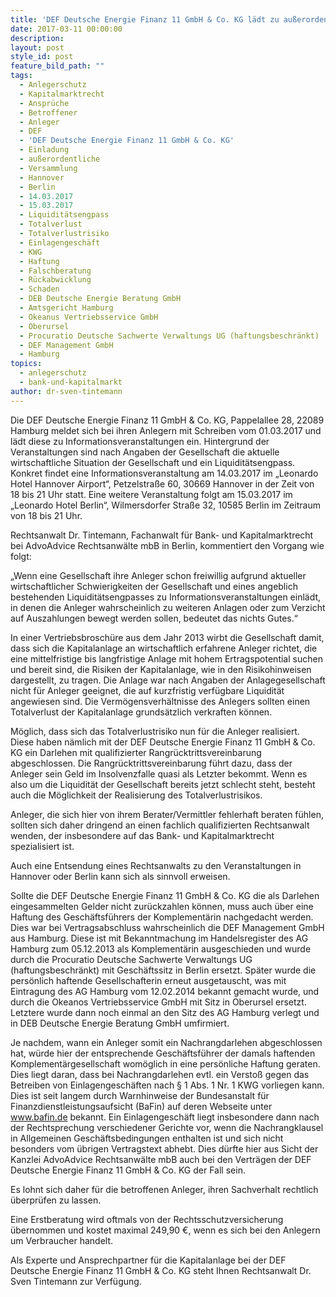 ```yaml
---
title: 'DEF Deutsche Energie Finanz 11 GmbH & Co. KG lädt zu außerordentlichen Versammlungen in Hannover und Berlin'
date: 2017-03-11 00:00:00
description:
layout: post
style_id: post
feature_bild_path: ""
tags:
  - Anlegerschutz
  - Kapitalmarktrecht
  - Ansprüche
  - Betroffener
  - Anleger
  - DEF
  - 'DEF Deutsche Energie Finanz 11 GmbH & Co. KG'
  - Einladung
  - außerordentliche
  - Versammlung
  - Hannover
  - Berlin
  - 14.03.2017
  - 15.03.2017
  - Liquiditätsengpass
  - Totalverlust
  - Totalverlustrisiko
  - Einlagengeschäft
  - KWG
  - Haftung
  - Falschberatung
  - Rückabwicklung
  - Schaden
  - DEB Deutsche Energie Beratung GmbH
  - Amtsgericht Hamburg
  - Okeanus Vertriebsservice GmbH
  - Oberursel
  - Procuratio Deutsche Sachwerte Verwaltungs UG (haftungsbeschränkt)
  - DEF Management GmbH
  - Hamburg
topics:
  - anlegerschutz
  - bank-und-kapitalmarkt
author: dr-sven-tintemann
---
```



Die DEF Deutsche Energie Finanz 11 GmbH & Co. KG, Pappelallee 28, 22089 Hamburg meldet sich bei ihren Anlegern mit Schreiben vom 01.03.2017 und lädt diese zu Informationsveranstaltungen ein. Hintergrund der Veranstaltungen sind nach Angaben der Gesellschaft die aktuelle wirtschaftliche Situation der Gesellschaft und ein Liquiditätsengpass. Konkret findet eine Informationsveranstaltung am 14.03.2017 im „Leonardo Hotel Hannover Airport“, Petzelstraße 60, 30669 Hannover in der Zeit von 18 bis 21 Uhr statt. Eine weitere Veranstaltung folgt am 15.03.2017 im „Leonardo Hotel Berlin“, Wilmersdorfer Straße 32, 10585 Berlin im Zeitraum von 18 bis 21 Uhr.

Rechtsanwalt Dr. Tintemann, Fachanwalt für Bank- und Kapitalmarktrecht bei AdvoAdvice Rechtsanwälte mbB in Berlin, kommentiert den Vorgang wie folgt:

„Wenn eine Gesellschaft ihre Anleger schon freiwillig aufgrund aktueller wirtschaftlicher Schwierigkeiten der Gesellschaft und eines angeblich bestehenden Liquiditätsengpasses zu Informationsveranstaltungen einlädt, in denen die Anleger wahrscheinlich zu weiteren Anlagen oder zum Verzicht auf Auszahlungen bewegt werden sollen, bedeutet das nichts Gutes.“

In einer Vertriebsbroschüre aus dem Jahr 2013 wirbt die Gesellschaft damit, dass sich die Kapitalanlage an wirtschaftlich erfahrene Anleger richtet, die eine mittelfristige bis langfristige Anlage mit hohem Ertragspotential suchen und bereit sind, die Risiken der Kapitalanlage, wie in den Risikohinweisen dargestellt, zu tragen. Die Anlage war nach Angaben der Anlagegesellschaft nicht für Anleger geeignet, die auf kurzfristig verfügbare Liquidität angewiesen sind. Die Vermögensverhältnisse des Anlegers sollten einen Totalverlust der Kapitalanlage grundsätzlich verkraften können.

Möglich, dass sich das Totalverlustrisiko nun für die Anleger realisiert. Diese haben nämlich mit der DEF Deutsche Energie Finanz 11 GmbH & Co. KG ein Darlehen mit qualifizierter Rangrücktrittsvereinbarung abgeschlossen. Die Rangrücktrittsvereinbarung führt dazu, dass der Anleger sein Geld im Insolvenzfalle quasi als Letzter bekommt. Wenn es also um die Liquidität der Gesellschaft bereits jetzt schlecht steht, besteht auch die Möglichkeit der Realisierung des Totalverlustrisikos.

Anleger, die sich hier von ihrem Berater/Vermittler fehlerhaft beraten fühlen, sollten sich daher dringend an einen fachlich qualifizierten Rechtsanwalt wenden, der insbesondere auf das Bank- und Kapitalmarktrecht spezialisiert ist.

Auch eine Entsendung eines Rechtsanwalts zu den Veranstaltungen in Hannover oder Berlin kann sich als sinnvoll erweisen.

Sollte die DEF Deutsche Energie Finanz 11 GmbH & Co. KG die als Darlehen eingesammelten Gelder nicht zurückzahlen können, muss auch über eine Haftung des Geschäftsführers der Komplementärin nachgedacht werden. Dies war bei Vertragsabschluss wahrscheinlich die DEF Management GmbH aus Hamburg. Diese ist mit Bekanntmachung im Handelsregister des AG Hamburg zum 05.12.2013 als Komplementärin ausgeschieden und wurde durch die Procuratio Deutsche Sachwerte Verwaltungs UG (haftungsbeschränkt) mit Geschäftssitz in Berlin ersetzt. Später wurde die persönlich haftende Gesellschafterin erneut ausgetauscht, was mit Eintragung des AG Hamburg vom 12.02.2014 bekannt gemacht wurde, und durch die Okeanos Vertriebsservice GmbH mit Sitz in Oberursel ersetzt. Letztere wurde dann noch einmal an den Sitz des AG Hamburg verlegt und in DEB Deutsche Energie Beratung GmbH umfirmiert.

Je nachdem, wann ein Anleger somit ein Nachrangdarlehen abgeschlossen hat, würde hier der entsprechende Geschäftsführer der damals haftenden Komplementärgesellschaft womöglich in eine persönliche Haftung geraten. Dies liegt daran, dass bei Nachrangdarlehen evtl. ein Verstoß gegen das Betreiben von Einlagengeschäften nach § 1 Abs. 1 Nr. 1 KWG vorliegen kann. Dies ist seit langem durch Warnhinweise der Bundesanstalt für Finanzdienstleistungsaufsicht (BaFin) auf deren Webseite unter www.bafin.de bekannt. Ein Einlagengeschäft liegt insbesondere dann nach der Rechtsprechung verschiedener Gerichte vor, wenn die Nachrangklausel in Allgemeinen Geschäftsbedingungen enthalten ist und sich nicht besonders vom übrigen Vertragstext abhebt. Dies dürfte hier aus Sicht der Kanzlei AdvoAdvice Rechtsanwälte mbB auch bei den Verträgen der DEF Deutsche Energie Finanz 11 GmbH & Co. KG der Fall sein.

Es lohnt sich daher für die betroffenen Anleger, ihren Sachverhalt rechtlich überprüfen zu lassen.

Eine Erstberatung wird oftmals von der Rechtsschutzversicherung übernommen und kostet maximal 249,90 €, wenn es sich bei den Anlegern um Verbraucher handelt.

Als Experte und Ansprechpartner für die Kapitalanlage bei der DEF Deutsche Energie Finanz 11 GmbH & Co. KG steht Ihnen Rechtsanwalt Dr. Sven Tintemann zur Verfügung.